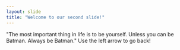 ```yaml
---
layout: slide
title: "Welcome to our second slide!"
---
```

"The most important thing in life is to be yourself. Unless you can be Batman. Always be Batman."
Use the left arrow to go back!
